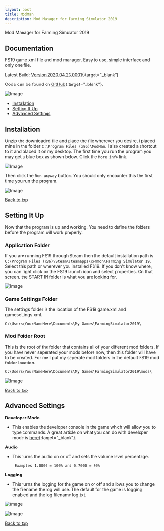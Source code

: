 ```yaml
---
layout: post
title: ModMan
description: Mod Manager for Farming Simulator 2019
---
```


Mod Manager for Farming Simulator 2019

Documentation
------------
FS19 game xml file and mod manager. Easy to use, simple interface and only one file.

Latest Build: [Version 2020.04.23.0001](https://github.com/AriIntegration/ModMan/releases/download/2020.04.23.001/ModMan_v2020_04_23_0001.zip){:target="_blank"}

Code can be found on [GitHub](https://github.com/AriIntegration/ModMan){:target="_blank"}.

![Image](/assets/images/ModManAbout.png "About ModMan")

  * [Installation](#installation)
  * [Setting It Up](#setting-it-up)
  * [Advanced Settings](#advanced-settings)

Installation
------------

Unzip the downloaded file and place the file wherever you desire, I placed mine in the folder `C:\Program Files (x86)\ModMan`. I also created a shortcut to it and placed it on my desktop. The first time you run the program you may get a blue box as shown below. Click the `More info` link.

![Image](/assets/images/WindowsProtected1.png "Windows Protected")

Then click the `Run anyway` button. You should only encounter this the first time you run the program.

![Image](/assets/images/WindowsProtected2.png "Windows Protected")

[Back to top](#documentation)

Setting It Up
------------

Now that the program is up and working. You need to define the folders before the program will work properly.

### Application Folder ###

If you are running FS19 through Steam then the default installation path is `C:\Program Files (x86)\Steam\steamapps\common\Farming Simulator 19`. Select this path or wherever you installed FS19. If you don't know where, you can right click on the FS19 launch icon and select properties. On that screen, the START IN folder is what you are looking for.

![Image](/assets/images/FileProperties.png "FS19 Shortcut File Properties")

### Game Settings Folder ###

The settings folder is the location of the FS19 game.xml and gamesettings.xml.

    C:\Users\YourNameHere\Documents\My Games\FarmingSimulator2019\

### Mod Folder Root ###

This is the root of the folder that contains all of your different mod folders. If you have never seperated your mods before now, then this folder will have to be created. For me I put my seperate mod folders in the default FS19 mod folder location.

    C:\Users\YourNameHere\Documents\My Games\FarmingSimulator2019\mods\

![Image](/assets/images/ModMan1.png "ModMan")

[Back to top](#documentation)

Advanced Settings
------------

**Developer Mode**

 * This enables the developer console in the game which will allow you to type commands. A great article on what you can do with developer mode is [here](https://www.yekbot.com/farming-simulator-19-console-commands-developer-console/){:target="_blank"}.

**Audio**

 * This turns the audio on or off and sets the volume level percentage.

        Examples 1.0000 = 100% and 0.7000 = 70%

**Logging**

 * This turns the logging for the game on or off and allows you to change the filename the log will use. The default for the game is logging enabled and the log filename log.txt.

![Image](/assets/images/ModManShowAdvancedMenuOption.png "ModMan Show Advanced Settings")

![Image](/assets/images/ModManSelectedModFolder.png "ModMan Advanced Settings")

[Back to top](#documentation)
